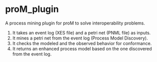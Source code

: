# proM_plugin
A process mining plugin for proM to solve interoperability problems.

1. It takes an event log (XES file) and a petri net (PNML file) as inputs.
2. It mines a petri net from the event log (Process Model Discovery).
3. It checks the modeled and the observed behavior for conformance.
4. It returns an enhanced process model based on the one discovered from the event log.
